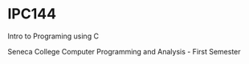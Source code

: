 # IPC144
Intro to Programing using C


Seneca College 
Computer Programming and Analysis - First Semester
